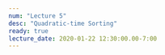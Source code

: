 ```yaml
---
num: "Lecture 5"
desc: "Quadratic-time Sorting"
ready: true
lecture_date: 2020-01-22 12:30:00.00-7:00
---
```

